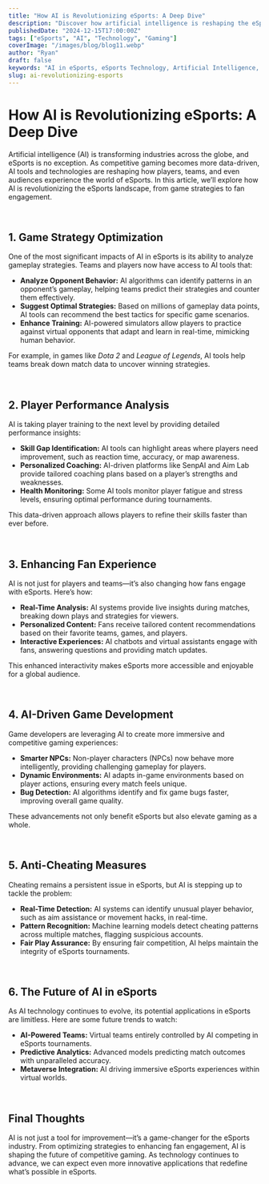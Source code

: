```yaml
---
title: "How AI is Revolutionizing eSports: A Deep Dive"
description: "Discover how artificial intelligence is reshaping the eSports industry, from game strategy analysis to player performance optimization."
publishedDate: "2024-12-15T17:00:00Z"
tags: ["eSports", "AI", "Technology", "Gaming"]
coverImage: "/images/blog/blog11.webp"
author: "Ryan"
draft: false
keywords: "AI in eSports, eSports Technology, Artificial Intelligence, Gaming Innovations, Strategy Optimization, Machine Learning in Gaming, AI Tools for eSports, Future of Gaming, AI Trends, Competitive Gaming"
slug: ai-revolutionizing-esports
---
```


# How AI is Revolutionizing eSports: A Deep Dive

Artificial intelligence (AI) is transforming industries across the globe, and eSports is no exception. As competitive gaming becomes more data-driven, AI tools and technologies are reshaping how players, teams, and even audiences experience the world of eSports. In this article, we’ll explore how AI is revolutionizing the eSports landscape, from game strategies to fan engagement.

<br>

## 1. Game Strategy Optimization

One of the most significant impacts of AI in eSports is its ability to analyze gameplay strategies. Teams and players now have access to AI tools that:

- **Analyze Opponent Behavior:** AI algorithms can identify patterns in an opponent’s gameplay, helping teams predict their strategies and counter them effectively.
- **Suggest Optimal Strategies:** Based on millions of gameplay data points, AI tools can recommend the best tactics for specific game scenarios.
- **Enhance Training:** AI-powered simulators allow players to practice against virtual opponents that adapt and learn in real-time, mimicking human behavior.

For example, in games like _Dota 2_ and _League of Legends_, AI tools help teams break down match data to uncover winning strategies.

<br>

## 2. Player Performance Analysis

AI is taking player training to the next level by providing detailed performance insights:

- **Skill Gap Identification:** AI tools can highlight areas where players need improvement, such as reaction time, accuracy, or map awareness.
- **Personalized Coaching:** AI-driven platforms like SenpAI and Aim Lab provide tailored coaching plans based on a player’s strengths and weaknesses.
- **Health Monitoring:** Some AI tools monitor player fatigue and stress levels, ensuring optimal performance during tournaments.

This data-driven approach allows players to refine their skills faster than ever before.

<br>

## 3. Enhancing Fan Experience

AI is not just for players and teams—it’s also changing how fans engage with eSports. Here’s how:

- **Real-Time Analysis:** AI systems provide live insights during matches, breaking down plays and strategies for viewers.
- **Personalized Content:** Fans receive tailored content recommendations based on their favorite teams, games, and players.
- **Interactive Experiences:** AI chatbots and virtual assistants engage with fans, answering questions and providing match updates.

This enhanced interactivity makes eSports more accessible and enjoyable for a global audience.

<br>

## 4. AI-Driven Game Development

Game developers are leveraging AI to create more immersive and competitive gaming experiences:

- **Smarter NPCs:** Non-player characters (NPCs) now behave more intelligently, providing challenging gameplay for players.
- **Dynamic Environments:** AI adapts in-game environments based on player actions, ensuring every match feels unique.
- **Bug Detection:** AI algorithms identify and fix game bugs faster, improving overall game quality.

These advancements not only benefit eSports but also elevate gaming as a whole.

<br>

## 5. Anti-Cheating Measures

Cheating remains a persistent issue in eSports, but AI is stepping up to tackle the problem:

- **Real-Time Detection:** AI systems can identify unusual player behavior, such as aim assistance or movement hacks, in real-time.
- **Pattern Recognition:** Machine learning models detect cheating patterns across multiple matches, flagging suspicious accounts.
- **Fair Play Assurance:** By ensuring fair competition, AI helps maintain the integrity of eSports tournaments.

<br>

## 6. The Future of AI in eSports

As AI technology continues to evolve, its potential applications in eSports are limitless. Here are some future trends to watch:

- **AI-Powered Teams:** Virtual teams entirely controlled by AI competing in eSports tournaments.
- **Predictive Analytics:** Advanced models predicting match outcomes with unparalleled accuracy.
- **Metaverse Integration:** AI driving immersive eSports experiences within virtual worlds.

<br>

## Final Thoughts

AI is not just a tool for improvement—it’s a game-changer for the eSports industry. From optimizing strategies to enhancing fan engagement, AI is shaping the future of competitive gaming. As technology continues to advance, we can expect even more innovative applications that redefine what’s possible in eSports.
